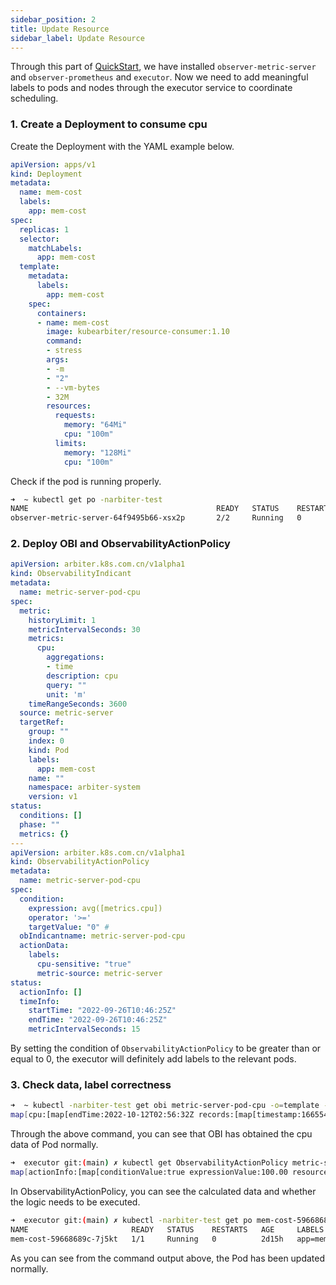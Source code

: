 ```yaml
---
sidebar_position: 2
title: Update Resource
sidebar_label: Update Resource
---
```

Through this part of [QuickStart](../Quick%20Start/install.md), we have installed `observer-metric-server` and `observer-prometheus` and `executor`. Now we need to add meaningful labels to pods and nodes through the executor service to coordinate scheduling.

### 1. Create a Deployment to consume cpu

Create the Deployment with the YAML example below.

```yaml
apiVersion: apps/v1
kind: Deployment
metadata:
  name: mem-cost
  labels:
    app: mem-cost
spec:
  replicas: 1
  selector:
    matchLabels:
      app: mem-cost
  template:
    metadata:
      labels:
        app: mem-cost
    spec:
      containers:
      - name: mem-cost
        image: kubearbiter/resource-consumer:1.10
        command:
        - stress
        args:
        - -m
        - "2"
        - --vm-bytes
        - 32M
        resources:
          requests:
            memory: "64Mi"
            cpu: "100m"
          limits:
            memory: "128Mi"
            cpu: "100m"
```

Check if the pod is running properly.
```bash
➜  ~ kubectl get po -narbiter-test
NAME                                          READY   STATUS    RESTARTS   AGE
observer-metric-server-64f9495b66-xsx2p       2/2     Running   0          1m
```

### 2. Deploy OBI and ObservabilityActionPolicy
```yaml
apiVersion: arbiter.k8s.com.cn/v1alpha1
kind: ObservabilityIndicant
metadata:
  name: metric-server-pod-cpu
spec:
  metric:
    historyLimit: 1
    metricIntervalSeconds: 30
    metrics:
      cpu:
        aggregations:
        - time
        description: cpu
        query: ""
        unit: 'm'
    timeRangeSeconds: 3600
  source: metric-server
  targetRef:
    group: ""
    index: 0
    kind: Pod
    labels:
      app: mem-cost
    name: ""
    namespace: arbiter-system
    version: v1
status:
  conditions: []
  phase: ""
  metrics: {}
---
apiVersion: arbiter.k8s.com.cn/v1alpha1
kind: ObservabilityActionPolicy
metadata:
  name: metric-server-pod-cpu
spec:
  condition:
    expression: avg([metrics.cpu])
    operator: '>='
    targetValue: "0" # 
  obIndicantname: metric-server-pod-cpu
  actionData:
    labels:
      cpu-sensitive: "true"
      metric-source: metric-server
status:
  actionInfo: []
  timeInfo:
    startTime: "2022-09-26T10:46:25Z"
    endTime: "2022-09-26T10:46:25Z"
    metricIntervalSeconds: 15
```
By setting the condition of `ObservabilityActionPolicy` to be greater than or equal to 0, the executor will definitely add labels to the relevant pods.

### 3. Check data, label correctness
```bash
➜  ~ kubectl -narbiter-test get obi metric-server-pod-cpu -o=template --template={{.status.metrics}}
map[cpu:[map[endTime:2022-10-12T02:56:32Z records:[map[timestamp:1665543392742 value:100.000]] startTime:2022-10-12T02:56:02Z targetItem:mem-cost-59668689c-7j5kt unit:m]]]
```

Through the above command, you can see that OBI has obtained the cpu data of Pod normally.

```bash
➜  executor git:(main) ✗ kubectl get ObservabilityActionPolicy metric-server-pod-cpu -narbiter-test -o=template --template={{.status}}
map[actionInfo:[map[conditionValue:true expressionValue:100.00 resourceName:mem-cost-59668689c-7j5kt]] timeInfo:map[endTime:2022-09-26T10:46:25Z metricIntervalSeconds:15 startTime:2022-09-26T10:46:25Z]]
```

In ObservabilityActionPolicy, you can see the calculated data and whether the logic needs to be executed.


```bash
➜  executor git:(main) ✗ kubectl -narbiter-test get po mem-cost-59668689c-7j5kt --show-labels
NAME                       READY   STATUS    RESTARTS   AGE     LABELS
mem-cost-59668689c-7j5kt   1/1     Running   0          2d15h   app=mem-cost,metric-server-pod-cpu=sensitive,pod-template-hash=59668689c
```

As you can see from the command output above, the Pod has been updated normally.
